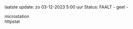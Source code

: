 laatste update: 
zo 03-12-2023  5:00   uur 
Status: FAALT - geel - 
<div class="service R">microstation</div><div class="service G">httpstat</div>